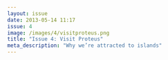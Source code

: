 ```yaml
---
layout: issue
date: 2013-05-14 11:17
issue: 4
image: /images/4/visitproteus.png
title: "Issue 4: Visit Proteus"
meta_description: "Why we’re attracted to islands"
---
```


